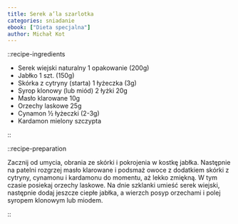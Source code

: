 ```yaml
---
title: Serek a’la szarlotka
categories: sniadanie
ebook: ["Dieta specjalna"]
author: Michał Kot
---
```


::recipe-ingredients

- Serek wiejski naturalny 1 opakowanie (200g)
- Jabłko 1 szt. (150g)
- Skórka z cytryny (starta) 1 łyżeczka (3g)
- Syrop klonowy (lub miód) 2 łyżki 20g
- Masło klarowane 10g
- Orzechy laskowe 25g
- Cynamon ½ łyżeczki (2-3g)
- Kardamon mielony szczypta

::

::recipe-preparation

Zacznij od umycia, obrania ze skórki i pokrojenia w kostkę jabłka. Następnie na patelni rozgrzej masło klarowane i podsmaż owoce z dodatkiem skórki z cytryny, cynamonu i kardamonu do momentu, aż lekko zmiękną. W tym czasie posiekaj orzechy laskowe. Na dnie szklanki umieść serek wiejski, następnie dodaj jeszcze ciepłe jabłka, a wierzch posyp orzechami i polej syropem klonowym lub miodem.

::
